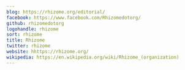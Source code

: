 ```yaml
---
blog: https://rhizome.org/editorial/
facebook: https://www.facebook.com/Rhizomedotorg/
github: rhizomedotorg
logohandle: rhizome
sort: rhizome
title: Rhizome
twitter: rhizome
website: hhttps://rhizome.org/
wikipedia: https://en.wikipedia.org/wiki/Rhizome_(organization)
---
```

